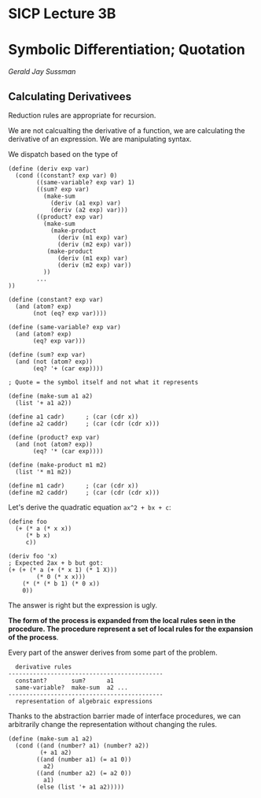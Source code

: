 # SICP Lecture 3B
# Symbolic Differentiation; Quotation

*Gerald Jay Sussman*

## Calculating Derivativees

Reduction rules are appropriate for recursion.

We are not calcualting the derivative of a function, we are calculating the derivative of an expression.  We are manipulating syntax.

We dispatch based on the type of

    (define (deriv exp var)
      (cond ((constant? exp var) 0)
            ((same-variable? exp var) 1)
            ((sum? exp var)
              (make-sum
                (deriv (a1 exp) var)
                (deriv (a2 exp) var)))
            ((product? exp var)
              (make-sum
                (make-product
                  (deriv (m1 exp) var)
                  (deriv (m2 exp) var))
               (make-product
                  (deriv (m1 exp) var)
                  (deriv (m2 exp) var))
              ))
            ...
    ))

    (define (constant? exp var)
      (and (atom? exp)
           (not (eq? exp var))))

    (define (same-variable? exp var)
      (and (atom? exp)
           (eq? exp var)))

    (define (sum? exp var)
      (and (not (atom? exp))
           (eq? '+ (car exp))))

    ; Quote = the symbol itself and not what it represents

    (define (make-sum a1 a2)
      (list '+ a1 a2))

    (define a1 cadr)      ; (car (cdr x))
    (define a2 caddr)     ; (car (cdr (cdr x)))

    (define (product? exp var)
      (and (not (atom? exp))
           (eq? '* (car exp))))

    (define (make-product m1 m2)
      (list '* m1 m2))

    (define m1 cadr)      ; (car (cdr x))
    (define m2 caddr)     ; (car (cdr (cdr x)))


Let's derive the quadratic equation `ax^2 + bx + c`:

    (define foo
      (+ (* a (* x x))
         (* b x)
         c))

    (deriv foo 'x)
    ; Expected 2ax + b but got:
    (+ (+ (* a (+ (* x 1) (* 1 X)))
            (* 0 (* x x)))
        (* (* (* b 1) (* 0 x))
        0))

The answer is right but the expression is ugly.

**The form of the process is expanded from the local rules seen in the procedure.  The procedure represent a set of local rules for the expansion of the process**.

Every part of the answer derives from some part of the problem.

      derivative rules
    --------------------------------------------
      constant?       sum?      a1
      same-variable?  make-sum  a2 ...
    --------------------------------------------
      representation of algebraic expressions

Thanks to the abstraction barrier made of interface procedures, we can arbitrarily change the representation without changing the rules.

    (define (make-sum a1 a2)
      (cond ((and (number? a1) (number? a2))
             (+ a1 a2)
            ((and (number a1) (= a1 0))
              a2)
            ((and (number a2) (= a2 0))
              a1)
            (else (list '+ a1 a2)))))

